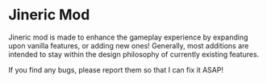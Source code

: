 # Jineric Mod
Jineric mod is made to enhance the gameplay experience by expanding upon vanilla features, or adding new ones! Generally, most additions are intended to stay within the design philosophy of currently existing features. 

If you find any bugs, please report them so that I can fix it ASAP!